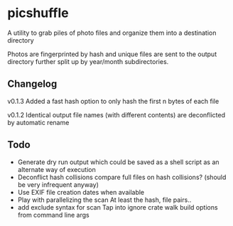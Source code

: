 
# picshuffle
A utility to grab piles of photo files and organize them into a destination directory

Photos are fingerprinted by hash and unique files are sent to the output directory
further split up by year/month subdirectories.


## Changelog

v0.1.3
Added a fast hash option to only hash the first n bytes of each file

v0.1.2
Identical output file names (with different contents) are deconflicted by automatic rename


## Todo
* Generate dry run output which could be saved as a shell script as an alternate way of
  execution
* Deconflict hash collisions
compare full files on hash collisions? (should be very infrequent anyway)
* Use EXIF file creation dates when available
* Play with parallelizing the scan
At least the hash, file pairs..
* add exclude syntax for scan
Tap into ignore crate walk build options from command line args

